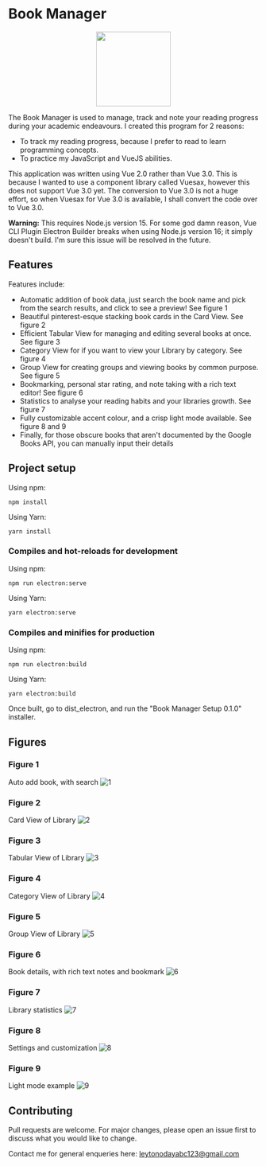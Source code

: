 # Book Manager
<div align="center">
  <img src="https://user-images.githubusercontent.com/36010516/152338884-d724872a-fc6c-40fd-9962-15e6a3b64b19.png" width="150" height="150">
</div>

The Book Manager is used to manage, track and note your reading progress during your academic endeavours. I created this program for 
2 reasons:
- To track my reading progress, because I prefer to read to learn programming concepts. 
- To practice my JavaScript and VueJS abilities. 

This application was written using Vue 2.0 rather than Vue 3.0. This is 
because I wanted to use a component library called Vuesax, however this does not support Vue 3.0 yet. The conversion to Vue 3.0
is not a huge effort, so when Vuesax for Vue 3.0 is available, I shall convert the code over to Vue 3.0. 

**Warning:** This requires Node.js version 15. For some god damn reason, Vue CLI Plugin Electron Builder breaks when using Node.js version 16; it simply doesn't build. I'm sure this issue will be resolved in the future.

## Features
Features include:
- Automatic addition of book data, just search the book name and pick from the search results, and click to see a preview! See figure 1
- Beautiful pinterest-esque stacking book cards in the Card View. See figure 2
- Efficient Tabular View for managing and editing several books at once. See figure 3
- Category View for if you want to view your Library by category. See figure 4
- Group View for creating groups and viewing books by common purpose. See figure 5
- Bookmarking, personal star rating, and note taking with a rich text editor! See figure 6
- Statistics to analyse your reading habits and your libraries growth. See figure 7
- Fully customizable accent colour, and a crisp light mode available. See figure 8 and 9
- Finally, for those obscure books that aren't documented by the Google Books API, you can manually input their details

## Project setup
Using npm:
```
npm install
```
Using Yarn:
```
yarn install
```

### Compiles and hot-reloads for development
Using npm:
```
npm run electron:serve
```
Using Yarn:
```
yarn electron:serve
```

### Compiles and minifies for production
Using npm:
```
npm run electron:build
```
Using Yarn:
```
yarn electron:build
```

Once built, go to dist_electron, and run the "Book Manager Setup 0.1.0" installer. 

## Figures

### Figure 1
Auto add book, with search 
![1](https://user-images.githubusercontent.com/36010516/152333241-276442c4-e24f-4cff-b724-b761eb9306d0.png)

### Figure 2
Card View of Library
![2](https://user-images.githubusercontent.com/36010516/152333249-3d73cedd-d48e-4c5b-9b9e-92e51e2709dc.png)

### Figure 3
Tabular View of Library
![3](https://user-images.githubusercontent.com/36010516/158642371-9353e422-dad9-499f-b4e7-2e24096b4b0d.png)

### Figure 4
Category View of Library
![4](https://user-images.githubusercontent.com/36010516/152333346-aabf28bf-7f7b-4b59-bba9-304a06a8b6c1.png)

### Figure 5
Group View of Library
![5](https://user-images.githubusercontent.com/36010516/158665993-fe9f152f-7d02-479b-be2c-455f7aae6f80.png)

### Figure 6
Book details, with rich text notes and bookmark
![6](https://user-images.githubusercontent.com/36010516/152333349-90c9fbb5-a542-4eff-a4d8-6c8545154b81.png)

### Figure 7
Library statistics
![7](https://user-images.githubusercontent.com/36010516/152333360-7147142e-e24a-4bd7-8dd3-5591eb6cacfc.png)

### Figure 8
Settings and customization
![8](https://user-images.githubusercontent.com/36010516/172751904-5a9bed67-9f1c-4861-90c1-be263e5a05f9.png)

### Figure 9
Light mode example
![9](https://user-images.githubusercontent.com/36010516/152333373-89c5d12a-cc56-4fb6-b581-2f528331a49d.png)


## Contributing
Pull requests are welcome. For major changes, please open an issue first to discuss what you would like to change.

Contact me for general enqueries here: leytonodayabc123@gmail.com
